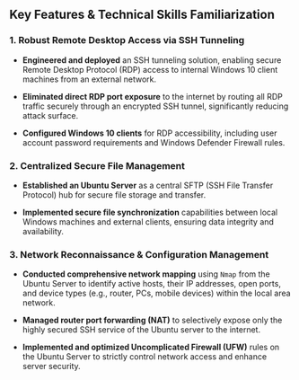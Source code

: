## Key Features & Technical Skills Familiarization

### 1. Robust Remote Desktop Access via SSH Tunneling

- **Engineered and deployed** an SSH tunneling solution, enabling secure Remote Desktop Protocol (RDP) access to internal Windows 10 client machines from an external network.
    
- **Eliminated direct RDP port exposure** to the internet by routing all RDP traffic securely through an encrypted SSH tunnel, significantly reducing attack surface.
    
- **Configured Windows 10 clients** for RDP accessibility, including user account password requirements and Windows Defender Firewall rules.
    

### 2. Centralized Secure File Management

- **Established an Ubuntu Server** as a central SFTP (SSH File Transfer Protocol) hub for secure file storage and transfer.
    
- **Implemented secure file synchronization** capabilities between local Windows machines and external clients, ensuring data integrity and availability.
    

### 3. Network Reconnaissance & Configuration Management

- **Conducted comprehensive network mapping** using `Nmap` from the Ubuntu Server to identify active hosts, their IP addresses, open ports, and device types (e.g., router, PCs, mobile devices) within the local area network.
    
- **Managed router port forwarding (NAT)** to selectively expose only the highly secured SSH service of the Ubuntu server to the internet.
    
- **Implemented and optimized Uncomplicated Firewall (UFW)** rules on the Ubuntu Server to strictly control network access and enhance server security.